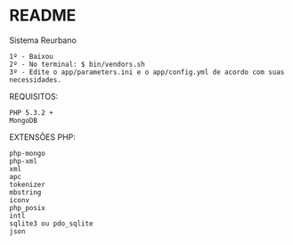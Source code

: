 README
========================

Sistema Reurbano

    1º - Baixou
    2º - No terminal: $ bin/vendors.sh
    3º - Edite o app/parameters.ini e o app/config.yml de acordo com suas necessidades.

REQUISITOS:

    PHP 5.3.2 +
    MongoDB


EXTENSÕES PHP:

    php-mongo
    php-xml
    xml
    apc
    tokenizer
    mbstring
    iconv
    php_posix
    intl
    sqlite3 ou pdo_sqlite
    json